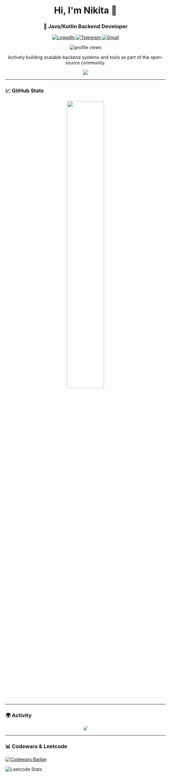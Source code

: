 <h1 align="center">Hi, I'm Nikita 👋</h1>
<h3 align="center">🚀 Java/Kotlin Backend Developer</h3>

<p align="center">
  <!-- LinkedIn -->
  <a href="https://linkedin.com/in/sleepkqq" target="_blank">
    <img src="https://img.shields.io/badge/LinkedIn-%230077B5.svg?style=flat-square&logo=linkedin&logoColor=white" alt="LinkedIn">
  </a>
  <!-- Telegram -->
  <a href="https://t.me/sleepkqq" target="_blank">
    <img src="https://img.shields.io/badge/Telegram-26A5E4.svg?style=flat-square&logo=telegram&logoColor=white" alt="Telegram">
  </a>
  <!-- Email -->
  <a href="mailto:sleepkqq@gmail.com" target="_blank">
    <img src="https://img.shields.io/badge/Gmail-D14836?style=flat-square&logo=gmail&logoColor=white" alt="Gmail">
  </a>
</p>

<p align="center">
  <img src="https://komarev.com/ghpvc/?username=sleepkqq&label=Profile%20views&color=0e75b6&style=flat-square" alt="profile views" />
</p>

<p align="center">
  Actively building scalable backend systems and tools as part of the open-source community.
</p>

<p align="center">
  <a href="https://github.com/solo-leveling-org">
    <img src="https://img.shields.io/badge/Organization-solo--leveling--org-8A2BE2?style=flat-square&logo=github&logoColor=white" />
  </a>
</p>

---

### 📈 GitHub Stats

<div align="center">
  <!-- GitHub Stats -->
  <img src="https://github-readme-stats.vercel.app/api?username=sleepkqq&show_icons=true&theme=radical&count_private=true&include_all_commits=true&border_radius=10&bg_color=0d1117" width="48%" />
</div>

---

### 🌍 Activity

<p align="center">
  <img src="https://github-readme-activity-graph.vercel.app/graph?username=sleepkqq&theme=react-dark&hide_border=true&area=true" style="border-radius: 10px;" />
</p>

---

### 📊 Codewars & Leetcode

[![Codewars Badge](https://www.codewars.com/users/sleepkqq/badges/large)](https://www.codewars.com/users/sleepkqq)

![Leetcode Stats](https://leetcard.jacoblin.cool/sleepkqq)
